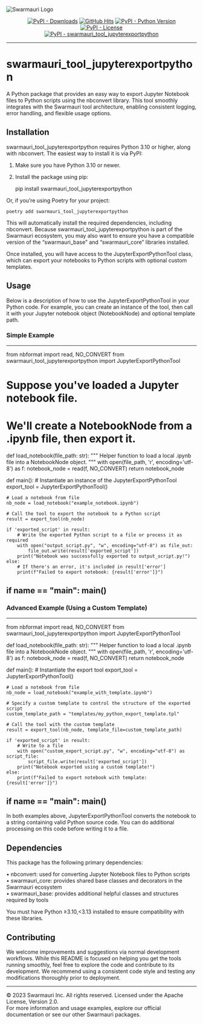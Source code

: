 ![Swarmauri Logo](https://res.cloudinary.com/dbjmpekvl/image/upload/v1730099724/Swarmauri-logo-lockup-2048x757_hww01w.png)

<p align="center">
    <a href="https://pypi.org/project/swarmauri_tool_jupyterexportpython/">
        <img src="https://img.shields.io/pypi/dm/swarmauri_tool_jupyterexportpython" alt="PyPI - Downloads"/></a>
    <a href="https://github.com/swarmauri/swarmauri-sdk/pkgs/community/swarmauri_tool_jupyterexportpython">
        <img src="https://hits.seeyoufarm.com/api/count/incr/badge.svg?url=https://github.com/swarmauri/swarmauri-sdk/pkgs/community/swarmauri_tool_jupyterexportpython&count_bg=%2379C83D&title_bg=%23555555&icon=&icon_color=%23E7E7E7&title=hits&edge_flat=false" alt="GitHub Hits"/></a>
    <a href="https://pypi.org/project/swarmauri/swarmauri_tool_jupyterexportpython">
        <img src="https://img.shields.io/pypi/pyversions/swarmauri_tool_jupyterexportpython" alt="PyPI - Python Version"/></a>
    <a href="https://pypi.org/project/swarmauri/swarmauri_tool_jupyterexportpython">
        <img src="https://img.shields.io/pypi/l/swarmauri_tool_jupyterexportpython" alt="PyPI - License"/></a>
    <br />
    <a href="https://pypi.org/project/swarmauri_tool_jupyterexportpython">
        <img src="https://img.shields.io/pypi/v/swarmauri_tool_jupyterexportpython?label=swarmauri_tool_jupyterexportpython&color=green" alt="PyPI - swarmauri_tool_jupyterexportpython"/></a>
</p>

---

# swarmauri_tool_jupyterexportpython

A Python package that provides an easy way to export Jupyter Notebook files to Python scripts using the nbconvert library. This tool smoothly integrates with the Swarmauri tool architecture, enabling consistent logging, error handling, and flexible usage options.

## Installation

swarmauri_tool_jupyterexportpython requires Python 3.10 or higher, along with nbconvert. The easiest way to install it is via PyPI:

1. Make sure you have Python 3.10 or newer.
2. Install the package using pip:

    pip install swarmauri_tool_jupyterexportpython

Or, if you’re using Poetry for your project:

    poetry add swarmauri_tool_jupyterexportpython

This will automatically install the required dependencies, including nbconvert. Because swarmauri_tool_jupyterexportpython is part of the Swarmauri ecosystem, you may also want to ensure you have a compatible version of the “swarmauri_base” and “swarmauri_core” libraries installed.

Once installed, you will have access to the JupyterExportPythonTool class, which can export your notebooks to Python scripts with optional custom templates.

## Usage

Below is a description of how to use the JupyterExportPythonTool in your Python code. For example, you can create an instance of the tool, then call it with your Jupyter notebook object (NotebookNode) and optional template path.

### Simple Example

----------------------------------
from nbformat import read, NO_CONVERT
from swarmauri_tool_jupyterexportpython import JupyterExportPythonTool

# Suppose you've loaded a Jupyter notebook file.
# We'll create a NotebookNode from a .ipynb file, then export it.

def load_notebook(file_path: str):
    """
    Helper function to load a local .ipynb file into a NotebookNode object.
    """
    with open(file_path, 'r', encoding='utf-8') as f:
        notebook_node = read(f, NO_CONVERT)
    return notebook_node

def main():
    # Instantiate an instance of the JupyterExportPythonTool
    export_tool = JupyterExportPythonTool()

    # Load a notebook from file
    nb_node = load_notebook("example_notebook.ipynb")

    # Call the tool to export the notebook to a Python script
    result = export_tool(nb_node)

    if 'exported_script' in result:
        # Write the exported Python script to a file or process it as required
        with open("output_script.py", "w", encoding="utf-8") as file_out:
            file_out.write(result['exported_script'])
        print("Notebook was successfully exported to output_script.py!")
    else:
        # If there's an error, it's included in result['error']
        print(f"Failed to export notebook: {result['error']}")

if __name__ == "__main__":
    main()
----------------------------------

### Advanced Example (Using a Custom Template)

----------------------------------
from nbformat import read, NO_CONVERT
from swarmauri_tool_jupyterexportpython import JupyterExportPythonTool

def load_notebook(file_path: str):
    """
    Helper function to load a local .ipynb file into a NotebookNode object.
    """
    with open(file_path, 'r', encoding='utf-8') as f:
        notebook_node = read(f, NO_CONVERT)
    return notebook_node

def main():
    # Instantiate the export tool
    export_tool = JupyterExportPythonTool()

    # Load a notebook from file
    nb_node = load_notebook("example_with_template.ipynb")

    # Specify a custom template to control the structure of the exported script
    custom_template_path = "templates/my_python_export_template.tpl"

    # Call the tool with the custom template
    result = export_tool(nb_node, template_file=custom_template_path)

    if 'exported_script' in result:
        # Write to a file
        with open("custom_export_script.py", "w", encoding="utf-8") as script_file:
            script_file.write(result['exported_script'])
        print("Notebook exported using a custom template!")
    else:
        print(f"Failed to export notebook with template: {result['error']}")

if __name__ == "__main__":
    main()
----------------------------------

In both examples above, JupyterExportPythonTool converts the notebook to a string containing valid Python source code. You can do additional processing on this code before writing it to a file.

## Dependencies

This package has the following primary dependencies:

• nbconvert: used for converting Jupyter Notebook files to Python scripts  
• swarmauri_core: provides shared base classes and decorators in the Swarmauri ecosystem  
• swarmauri_base: provides additional helpful classes and structures required by tools  

You must have Python ≥3.10,<3.13 installed to ensure compatibility with these libraries.

## Contributing

We welcome improvements and suggestions via normal development workflows. While this README is focused on helping you get the tools running smoothly, feel free to explore the code and contribute to its development. We recommend using a consistent code style and testing any modifications thoroughly prior to deployment.

---

© 2023 Swarmauri Inc. All rights reserved. Licensed under the Apache License, Version 2.0.  
For more information and usage examples, explore our official documentation or see our other Swarmauri packages.